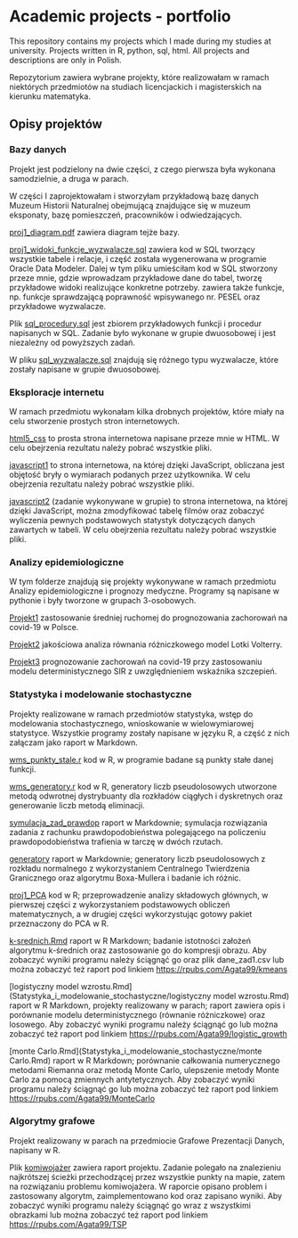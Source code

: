 # Academic projects - portfolio
This repository contains my projects which I made during my studies at university. Projects written in R, python, sql, html. All projects and descriptions are only in Polish.

Repozytorium zawiera wybrane projekty, które realizowałam w ramach niektórych przedmiotów na studiach licencjackich i magisterskich na kierunku matematyka.

## Opisy projektów

###  Bazy danych

Projekt jest podzielony na dwie części, z czego pierwsza była wykonana samodzielnie, a druga w parach.

W części I zaprojektowałam i stworzyłam przykładową bazę danych Muzeum  Historii Naturalnej obejmującą znajdujące się w muzeum eksponaty, bazę pomieszczeń, pracowników i odwiedzających.

[proj1_diagram.pdf](Bazy_danych/proj1_diagram.pdf)  zawiera diagram tejże bazy.

[proj1_widoki_funkcje_wyzwalacze.sql](Bazy_danych/proj1_widoki_funkcje_wyzwalacze.sql) zawiera kod w SQL tworzący wszystkie tabele i relacje, i część została wygenerowana w programie Oracle Data Modeler. Dalej w tym pliku umieściłam kod w SQL stworzony przeze mnie, gdzie wprowadzam przykładowe dane do tabel, tworzę przykładowe widoki realizujące konkretne potrzeby. zawiera także funkcje, np. funkcje sprawdzającą poprawność wpisywanego nr. PESEL oraz przykładowe wyzwalacze.

Plik [sql_procedury.sql](Bazy_danych/sql_procedury.sql) jest zbiorem przykładowych funkcji i procedur napisanych w SQL. Zadanie było wykonane w grupie dwuosobowej i jest niezależny od powyższych zadań.

W pliku [sql_wyzwalacze.sql](Bazy_danych/sql_wyzwalacze.sql) znajdują się różnego typu wyzwalacze, które zostały napisane w grupie dwuosobowej.


### Eksploracje internetu

W ramach przedmiotu wykonałam kilka drobnych projektów, które miały na celu stworzenie prostych stron internetowych.

[html5_css](eksploracja_internetu/html5_css) to prosta strona internetowa napisane przeze mnie w HTML.  W celu obejrzenia rezultatu należy pobrać wszystkie pliki.

[javascript1](eksploracja_internetu/javascript1)  to strona internetowa, na której dzięki JavaScript, obliczana jest objętość bryły o wymiarach podanych przez użytkownika.  W celu obejrzenia rezultatu należy pobrać wszystkie pliki.

[javascript2](eksploracja_internetu/javascript2) (zadanie wykonywane w grupie) to strona internetowa, na której dzięki JavaScript,  można zmodyfikować tabelę filmów oraz  zobaczyć wyliczenia pewnych podstawowych statystyk dotyczących danych zawartych w tabeli. W celu obejrzenia rezultatu należy pobrać wszystkie pliki.

###  Analizy epidemiologiczne

W tym folderze znajdują się projekty wykonywane w ramach przedmiotu Analizy epidemiologiczne i prognozy medyczne. Programy są napisane w pythonie i były tworzone w grupach 3-osobowych.

[Projekt1](Analizy_epidemiologiczne/Projekt1_średnia_ruchoma.ipynb) zastosowanie średniej ruchomej do prognozowania zachorowań na covid-19 w Polsce.

[Projekt2](Analizy_epidemiologiczne/Projekt2_model_Lotki_Volterry.ipynb) jakościowa analiza równania różniczkowego model Lotki Volterry.

[Projekt3](Analizy_epidemiologiczne/Projekt3_prognoza_Covid.ipynb) prognozowanie zachorowań na covid-19 przy zastosowaniu modelu deterministycznego SIR z uwzględnieniem wskaźnika szczepień.

###  Statystyka i modelowanie stochastyczne

Projekty realizowane w ramach przedmiotów statystyka, wstęp do modelowania stochastycznego, wnioskowanie w wielowymiarowej statystyce. Wszystkie programy zostały napisane w języku R, a część z nich załączam jako raport w Markdown.

[wms_punkty_stale.r](Statystyka_i_modelowanie_stochastyczne/wms_projekt_punkty_stale.r) kod w R, w programie badane są punkty stałe danej funkcji.

[wms_generatory.r](Statystyka_i_modelowanie_stochastyczne/wms_projekt2_generatory.R) kod w R, generatory liczb pseudolosowych utworzone metodą odwrotnej dystrybuanty dla rozkładów ciągłych i dyskretnych oraz generowanie liczb metodą eliminacji.

[symulacja_zad_prawdop](Statystyka_i_modelowanie_stochastyczne/symulacja_zad_prawdop.md) raport w Markdownie; symulacja rozwiązania zadania z rachunku prawdopodobieństwa polegającego na policzeniu prawdopodobieństwa trafienia w tarczę w dwóch rzutach.

[generatory](Statystyka_i_modelowanie_stochastyczne/generatory.md) raport w Markdownie; generatory liczb pseudolosowych z rozkładu normalnego z wykorzystaniem Centralnego Twierdzenia Granicznego oraz algorytmu Boxa-Mullera i badanie ich różnic.

[proj1_PCA](Statystyka_i_modelowanie_stochastyczne/proj1_PCA.R) kod w R; przeprowadzenie analizy składowych głównych, w pierwszej części z wykorzystaniem podstawowych obliczeń matematycznych, a w drugiej części wykorzystując gotowy pakiet przeznaczony do PCA w R.

[k-srednich.Rmd](Statystyka_i_modelowanie_stochastyczne/k-srednich.Rmd)  raport w R Markdown; badanie istotności założeń algorytmu k-średnich oraz zastosowanie go do kompresji obrazu. Aby zobaczyć wyniki programu należy ściągnąć go oraz plik dane_zad1.csv lub można zobaczyć też raport pod linkiem https://rpubs.com/Agata99/kmeans 

[logistyczny model wzrostu.Rmd](Statystyka_i_modelowanie_stochastyczne/logistyczny model wzrostu.Rmd)  raport w R Markdown, projekty realizowany w parach;  raport zawiera opis i porównanie modelu deterministycznego (równanie różniczkowe) oraz losowego. Aby zobaczyć wyniki programu należy ściągnąć go lub można zobaczyć też raport pod linkiem https://rpubs.com/Agata99/logistic_growth

[monte Carlo.Rmd](Statystyka_i_modelowanie_stochastyczne/monte Carlo.Rmd) raport w R Markdown;  porównanie całkowania numerycznego metodami Riemanna oraz metodą Monte Carlo, ulepszenie metody Monte Carlo za pomocą zmiennych antytetycznych. Aby zobaczyć wyniki programu należy ściągnąć go lub można zobaczyć też raport pod linkiem https://rpubs.com/Agata99/MonteCarlo

###  Algorytmy grafowe

Projekt realizowany w parach na przedmiocie Grafowe Prezentacji Danych, napisany w R.

Plik [komiwojażer](Algorytmy_grafowe/komiwojazer.Rmd) zawiera raport projektu. Zadanie polegało na znalezieniu najkrótszej ścieżki przechodzącej przez wszystkie punkty na mapie, zatem na rozwiązaniu problemu komiwojażera. W raporcie opisano problem i zastosowany algorytm, zaimplementowano kod oraz zapisano wyniki. Aby zobaczyć wyniki programu należy ściągnąć go wraz z wszystkimi  obrazkami lub można zobaczyć też raport pod linkiem https://rpubs.com/Agata99/TSP



